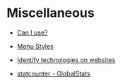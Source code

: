 # Miscellaneous

* [Can I use?](https://caniuse.com/)

* [Menu Styles](https://i.stack.imgur.com/m2HgJ.png)

* [Identify technologies on websites](https://www.wappalyzer.com/)

* [statcounter - GlobalStats](https://gs.statcounter.com/)
